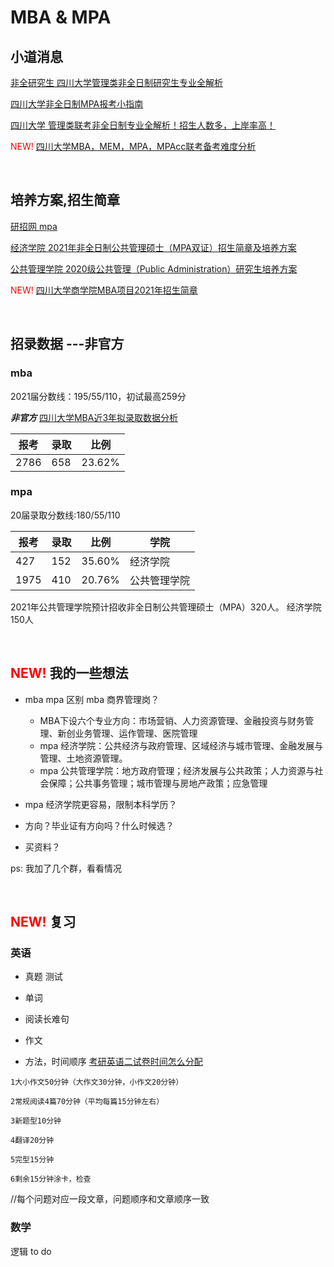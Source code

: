 

# MBA & MPA


## 小道消息


[非全研究生 四川大学管理类非全日制研究生专业全解析](https://zhuanlan.zhihu.com/p/124234771)



[四川大学非全日制MPA报考小指南](https://zhuanlan.zhihu.com/p/87722484)



[四川大学 管理类联考非全日制专业全解析！招生人数多，上岸率高！](https://zhuanlan.zhihu.com/p/391305973)


<font color=red>NEW! </font>[四川大学MBA，MEM，MPA，MPAcc联考备考难度分析](https://zhuanlan.zhihu.com/p/105677607)



&nbsp;
&nbsp;


## 培养方案,招生简章

[研招网 mpa](https://yz.chsi.com.cn/zsml/querySchAction.do?ssdm=51&dwmc=%E5%9B%9B%E5%B7%9D%E5%A4%A7%E5%AD%A6&mldm=&mlmc=&yjxkdm=1252&xxfs=2&zymc=)



[经济学院 2021年非全日制公共管理硕士（MPA双证）招生简章及培养方案](https://sesu.scu.edu.cn/info/1230/7625.htm)



[公共管理学院 2020级公共管理（Public Administration）研究生培养方案](https://ggglxy.scu.edu.cn/info/1102/2869.htm)


<font color=red>NEW! </font>[四川大学商学院MBA项目2021年招生简章](http://mba.scu.edu.cn/article/detail/id/7263.html)









&nbsp;
&nbsp;


## 招录数据     ---非官方

### mba

2021届分数线：195/55/110，初试最高259分

***非官方*** [四川大学MBA近3年拟录取数据分析](https://zhuanlan.zhihu.com/p/108450139)

| 报考         | 录取        | 比例  |
| ----------- | ----------- | ----------- |
| 2786        | 658         |  23.62%|





### mpa

20届录取分数线:180/55/110

| 报考         | 录取        | 比例         |   学院|
| ----------- | ----------- | ----------- | ----------- |  
| 427         | 152         |  35.60%|  经济学院|
| 1975        | 410        |  20.76% |  公共管理学院|


2021年公共管理学院预计招收非全日制公共管理硕士（MPA）320人。
      经济学院                               150人












&nbsp;
&nbsp;
## <font color=red>NEW! </font> 我的一些想法

- mba mpa 区别  mba 商界管理岗？
    - MBA下设六个专业方向：市场营销、人力资源管理、金融投资与财务管理、新创业务管理、运作管理、医院管理
    - mpa 经济学院：公共经济与政府管理、区域经济与城市管理、金融发展与管理、土地资源管理。
    - mpa 公共管理学院：地方政府管理；经济发展与公共政策；人力资源与社会保障；公共事务管理；城市管理与房地产政策；应急管理

- mpa 经济学院更容易，限制本科学历？


- 方向？毕业证有方向吗？什么时候选？


- 买资料？

ps: 我加了几个群，看看情况






&nbsp;
&nbsp;
## <font color=red>NEW! </font> 复习

### 英语
- 真题 测试

- 单词

- 阅读长难句

- 作文

- 方法，时间顺序 [考研英语二试卷时间怎么分配](https://www.zhihu.com/question/51006347/answer/1162516361)
```
1大小作文50分钟（大作文30分钟，小作文20分钟）

2常规阅读4篇70分钟（平均每篇15分钟左右）

3新题型10分钟

4翻译20分钟

5完型15分钟

6剩余15分钟涂卡，检查
```


//每个问题对应一段文章，问题顺序和文章顺序一致


### 数学
逻辑
to do 
